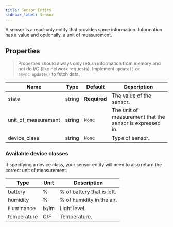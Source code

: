 ```yaml
---
title: Sensor Entity
sidebar_label: Sensor
---
```


A sensor is a read-only entity that provides some information. Information has a value and optionally, a unit of measurement.

## Properties

> Properties should always only return information from memory and not do I/O (like network requests). Implement `update()` or `async_update()` to fetch data.

| Name | Type | Default | Description
| ---- | ---- | ------- | -----------
| state | string | **Required** | The value of the sensor.
| unit_of_measurement | string | `None` | The unit of measurement that the sensor is expressed in.
| device_class | string | `None` | Type of sensor.

### Available device classes

If specifying a device class, your sensor entity will need to also return the correct unit of measurement.

| Type | Unit | Description
| ---- | ---- | -----------
| battery | % | % of battery that is left.
| humidity | % | % of humidity in the air.
| illuminance | lx/lm | Light level.
| temperature | C/F | Temperature.
